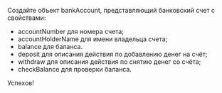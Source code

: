 Создайте объект bankAccount, представляющий банковский счет с свойствами:
- accountNumber для номера счета;
- accountHolderName для имени владельца счета;
- balance для баланса.
- deposit для описания действия по добавлению денег на счёт;
- withdraw для описания действия по снятию денег со счёта;
- checkBalance для проверки баланса.

Успехов!